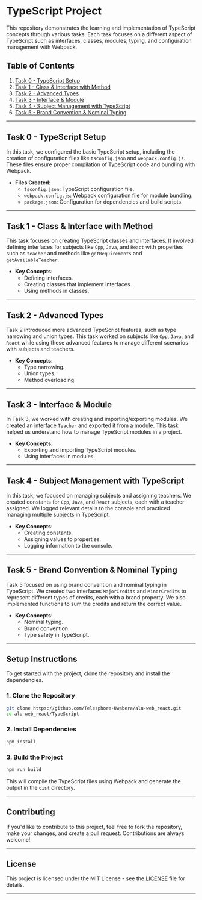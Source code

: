 # TypeScript Project

This repository demonstrates the learning and implementation of TypeScript concepts through various tasks. Each task focuses on a different aspect of TypeScript such as interfaces, classes, modules, typing, and configuration management with Webpack.

## Table of Contents

1. [Task 0 - TypeScript Setup](#task-0-typescript-setup)
2. [Task 1 - Class & Interface with Method](#task-1-class-interface-with-method)
3. [Task 2 - Advanced Types](#task-2-advanced-types)
4. [Task 3 - Interface & Module](#task-3-interface-module)
5. [Task 4 - Subject Management with TypeScript](#task-4-subject-management-with-typescript)
6. [Task 5 - Brand Convention & Nominal Typing](#task-5-brand-convention-nominal-typing)

---

## Task 0 - TypeScript Setup

In this task, we configured the basic TypeScript setup, including the creation of configuration files like `tsconfig.json` and `webpack.config.js`. These files ensure proper compilation of TypeScript code and bundling with Webpack.

- **Files Created**:
  - `tsconfig.json`: TypeScript configuration file.
  - `webpack.config.js`: Webpack configuration file for module bundling.
  - `package.json`: Configuration for dependencies and build scripts.

---

## Task 1 - Class & Interface with Method

This task focuses on creating TypeScript classes and interfaces. It involved defining interfaces for subjects like `Cpp`, `Java`, and `React` with properties such as `teacher` and methods like `getRequirements` and `getAvailableTeacher`.

- **Key Concepts**: 
  - Defining interfaces.
  - Creating classes that implement interfaces.
  - Using methods in classes.

---

## Task 2 - Advanced Types

Task 2 introduced more advanced TypeScript features, such as type narrowing and union types. This task worked on subjects like `Cpp`, `Java`, and `React` while using these advanced features to manage different scenarios with subjects and teachers.

- **Key Concepts**:
  - Type narrowing.
  - Union types.
  - Method overloading.

---

## Task 3 - Interface & Module

In Task 3, we worked with creating and importing/exporting modules. We created an interface `Teacher` and exported it from a module. This task helped us understand how to manage TypeScript modules in a project.

- **Key Concepts**:
  - Exporting and importing TypeScript modules.
  - Using interfaces in modules.

---

## Task 4 - Subject Management with TypeScript

In this task, we focused on managing subjects and assigning teachers. We created constants for `Cpp`, `Java`, and `React` subjects, each with a teacher assigned. We logged relevant details to the console and practiced managing multiple subjects in TypeScript.

- **Key Concepts**:
  - Creating constants.
  - Assigning values to properties.
  - Logging information to the console.

---

## Task 5 - Brand Convention & Nominal Typing

Task 5 focused on using brand convention and nominal typing in TypeScript. We created two interfaces `MajorCredits` and `MinorCredits` to represent different types of credits, each with a brand property. We also implemented functions to sum the credits and return the correct value.

- **Key Concepts**:
  - Nominal typing.
  - Brand convention.
  - Type safety in TypeScript.

---

## Setup Instructions

To get started with the project, clone the repository and install the dependencies.

### 1. Clone the Repository

```bash
git clone https://github.com/Telesphore-Uwabera/alu-web_react.git
cd alu-web_react/TypeScript
```

### 2. Install Dependencies

```bash
npm install
```

### 3. Build the Project

```bash
npm run build
```

This will compile the TypeScript files using Webpack and generate the output in the `dist` directory.

---

## Contributing

If you'd like to contribute to this project, feel free to fork the repository, make your changes, and create a pull request. Contributions are always welcome!

---

## License

This project is licensed under the MIT License - see the [LICENSE](LICENSE) file for details.

---


